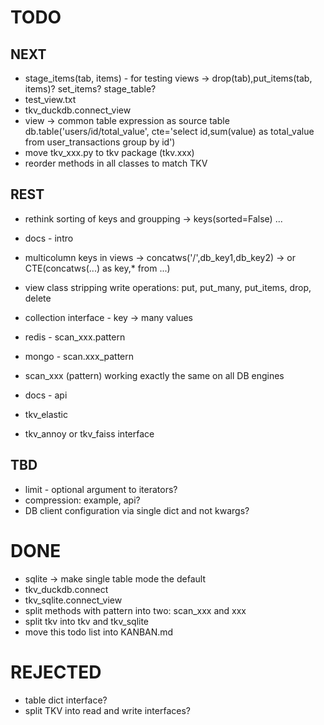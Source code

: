 
# TODO

## NEXT

- stage_items(tab, items) - for testing views -> drop(tab),put_items(tab, items)? set_items? stage_table?
- test_view.txt
- tkv_duckdb.connect_view
- view -> common table expression as source table db.table('users/id/total_value', cte='select id,sum(value) as total_value from user_transactions group by id')
- move tkv_xxx.py to tkv package (tkv.xxx)
- reorder methods in all classes to match TKV

## REST

- rethink sorting of keys and groupping -> keys(sorted=False) ...
- docs - intro
- multicolumn keys in views -> concatws('/',db_key1,db_key2) -> or CTE(concatws(...) as key,\* from ...)
- view class stripping write operations: put, put_many, put_items, drop, delete
- collection interface - key -> many values
- redis - scan_xxx.pattern
- mongo - scan.xxx_pattern
- scan_xxx (pattern) working exactly the same on all DB engines

- docs - api
- tkv_elastic
- tkv_annoy or tkv_faiss interface

## TBD

- limit - optional argument to iterators?
- compression: example, api?
- DB client configuration via single dict and not kwargs?

# DONE

- sqlite -> make single table mode the default
- tkv_duckdb.connect
- tkv_sqlite.connect_view
- split methods with pattern into two: scan_xxx and xxx
- split tkv into tkv and tkv_sqlite
- move this todo list into KANBAN.md

# REJECTED

- table dict interface?
- split TKV into read and write interfaces?
